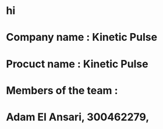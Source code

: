 # hi
# Company name : Kinetic Pulse
# Procuct name : Kinetic Pulse
# Members of the team :
# Adam El Ansari, 300462279, 
